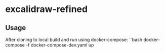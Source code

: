 # excalidraw-refined

## Usage
After cloning to local build and run using docker-compose:
``bash
docker-compose -f docker-compose-dev.yaml up
```
